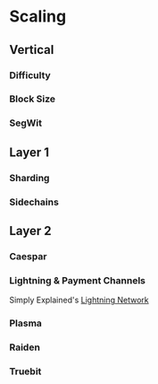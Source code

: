 # Scaling
## Vertical 
### Difficulty
### Block Size 
### SegWit

## Layer 1
### Sharding
### Sidechains

## Layer 2
### Caespar
### Lightning & Payment Channels
Simply Explained's [Lightning Network](https://www.youtube.com/watch?v=rrr_zPmEiME)

### Plasma
### Raiden
### Truebit
